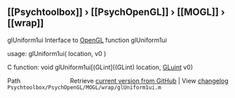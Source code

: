 ## [[Psychtoolbox]] &#8250; [[PsychOpenGL]] &#8250; [[MOGL]] &#8250; [[wrap]]

glUniform1ui  Interface to [OpenGL](OpenGL) function glUniform1ui  
  
usage:  glUniform1ui( location, v0 )  
  
C function:  void glUniform1ui[(GLint]((GLint) location, [GLuint](GLuint) v0)  




<div class="code_header" style="text-align:right;">
  <span style="float:left;">Path&nbsp;&nbsp;</span> <span class="counter">Retrieve <a href=
  "https://raw.github.com/Psychtoolbox-3/Psychtoolbox-3/beta/Psychtoolbox/PsychOpenGL/MOGL/wrap/glUniform1ui.m">current version from GitHub</a> | View <a href=
  "https://github.com/Psychtoolbox-3/Psychtoolbox-3/commits/beta/Psychtoolbox/PsychOpenGL/MOGL/wrap/glUniform1ui.m">changelog</a></span>
</div>
<div class="code">
  <code>Psychtoolbox/PsychOpenGL/MOGL/wrap/glUniform1ui.m</code>
</div>

